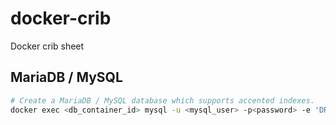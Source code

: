 # docker-crib
Docker crib sheet


## MariaDB / MySQL
```bash
# Create a MariaDB / MySQL database which supports accented indexes.
docker exec <db_container_id> mysql -u <mysql_user> -p<password> -e 'DROP DATABASE IF EXISTS <dbname>;CREATE DATABASE <dbname> DEFAULT CHARACTER SET utf8mb4 COLLATE utf8mb4_bin; GRANT ALL ON <dbname>.* TO <dbuser>;
```
